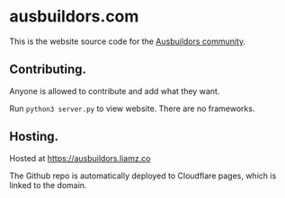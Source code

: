 ausbuildors.com
===============

This is the website source code for the [Ausbuildors community](https://twitter.com/ausbuildooors).

## Contributing.

Anyone is allowed to contribute and add what they want.

Run `python3 server.py` to view website. There are no frameworks.

## Hosting.

Hosted at https://ausbuildors.liamz.co

The Github repo is automatically deployed to Cloudflare pages, which is linked to the domain.
